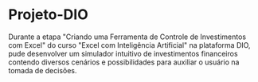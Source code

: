 # Projeto-DIO
Durante a etapa "Criando uma Ferramenta de Controle de Investimentos com Excel" do curso "Excel com Inteligência Artificial" na plataforma DIO, pude desenvolver um simulador intuitivo de investimentos financeiros contendo diversos cenários e possibilidades para auxiliar o usuário na tomada de decisões.
